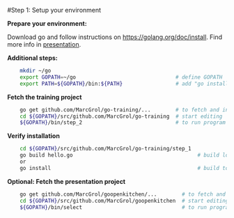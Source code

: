 #Step 1:  Setup your environment


**Prepare your environment:**

Download go and follow instructions on https://golang.org/doc/install.
Find more info in [presentation](http://go-talks.appspot.com/github.com/MarcGrol/goopenkitchen/openKitchen.slide#6).


**Additional steps:**
``` sh
    mkdir ~/go
    export GOPATH=~/go                                # define GOPATH
    export PATH=${GOPATH}/bin:${PATH}                 # add "go install"-path to PATH
```

**Fetch the training project**
``` sh
    go get github.com/MarcGrol/go-training/...        # to fetch and install
    cd ${GOPATH}/src/github.com/MarcGrol/go-training  # start editing
    ${GOPATH}/bin/step_2                              # to run program (there are more)
```

**Verify installation**
``` sh
    cd ${GOPATH}/src/github.com/MarcGrol/go-training/step_1
    go build hello.go                                        # build locally: ./hello
    or
    go install                                               # build to $GOPATH/bin/hello
```

**Optional: Fetch the presentation project**
``` sh
    go get github.com/MarcGrol/goopenkitchen/...        # to fetch and install
    cd ${GOPATH}/src/github.com/MarcGrol/goopenkitchen  # start editing
    ${GOPATH}/bin/select                                # to run program (there are more)
```

